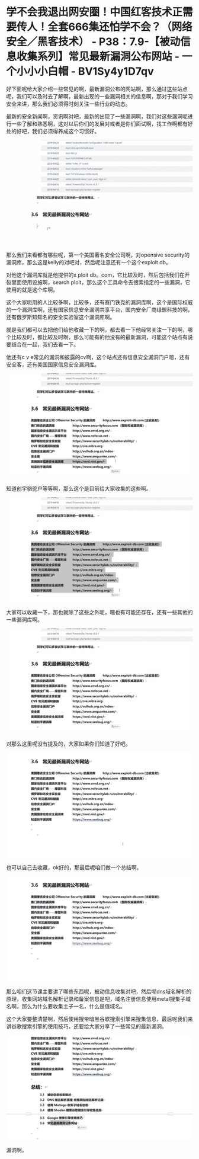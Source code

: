# 学不会我退出网安圈！中国红客技术正需要传人！全套666集还怕学不会？（网络安全／黑客技术） - P38：7.9-【被动信息收集系列】常见最新漏洞公布网站 - 一个小小小白帽 - BV1Sy4y1D7qv

好下面呢给大家介绍一些常见的啊，最新漏洞公布的网站啊，那么通过这些站点呢，我们可以及时去了解啊，最新出现的一些漏洞相关的信息啊，那对于我们学习安全来讲，那么我们必须得时刻关注一些行业的动态。

最新的安全新闻啊，资讯啊对吧，最新的出现了一些漏洞啊，我们对这些漏洞呢进行一些了解和熟悉啊，这对以后你们的发展对或者是你们面试啊，找工作啊都有好处的好吧，我们必须得养成这个习惯好。



![](img/a2c21ffd694844582f268905f6b5f712_1.png)

那么我们来看都有哪些呢，第一个美国著名安全公司啊，对opensive security的漏洞库，那么这是kelly的对吧对，然后呢注意还有一个这个exploit db。

对他这个漏洞库就是他提供的x ploit db。com，它比较及时，然后包括我们在开裂里面使用设施啊，search ploit，那么这个工具命令去搜索指定的一些漏洞，它使用的就是这个库啊。

这个大家呃用的人比较多啊，比较多，还有赛门铁克的漏洞库啊，这个是国际权威的一个漏洞库啊，还有国家信息安全漏洞共享平台，国内安全厂商绿盟科技的啊，还有俄罗斯知知名的安全实验室这个漏洞库啊。

就是我们都可以去把他们给他收藏一下的啊，都去看一下他经常关注一下的啊，哪个比较及时，都比较及时啊，那么可能有的他没有的最新漏洞，可能这个站点有说要结合在一起，我们去看一下。

他还有c v e常见的漏洞和披露的cv啊，这个站点还有信息安全漏洞门户嗯，还有安全客，还有美国国家信息安全漏洞库。



![](img/a2c21ffd694844582f268905f6b5f712_3.png)

知道创宇骆驼户等等啊，那么这个是目前给大家收集的这些啊。

![](img/a2c21ffd694844582f268905f6b5f712_5.png)

大家可以收藏一下，那也就除了这些之外呢，嗯也有可能还存在，还有一些其他的一些漏洞库啊。

![](img/a2c21ffd694844582f268905f6b5f712_7.png)

对那么这里呢没有提及的，大家如果你们知道了好吧。

![](img/a2c21ffd694844582f268905f6b5f712_9.png)

也可以自己去收藏，ok好的，那最后呢咱们做一个总结啊。

![](img/a2c21ffd694844582f268905f6b5f712_11.png)

那么咱们这节课主要讲了哪些东西呢，被动信息收集对吧，然后呢dns域名解析的原理，收集网站域名解析记录和备案信息是吧，域名注册信息使用metal搜集子域名啊，那么为什么要收集主子一名，什么是值域名。

这个大家要整清楚啊，然后使用搜带暗黑谷歌搜索引擎来搜集信息，最后呢我们来讲谷歌搜索引擎的使用技巧，还要给大家分享了一些常见的最新漏洞。



![](img/a2c21ffd694844582f268905f6b5f712_13.png)

漏洞啊。